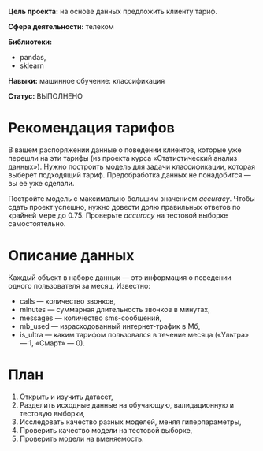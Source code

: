 **Цель проекта:** на основе данных предложить клиенту тариф.  

**Сфера деятельности:** телеком  

**Библиотеки:** 
- pandas,
- sklearn  

**Навыки:** машинное обучение: классификация  

**Статус:** ВЫПОЛНЕНО

# Рекомендация тарифов
В вашем распоряжении данные о поведении клиентов, которые уже перешли на эти тарифы (из проекта курса «Статистический анализ данных»). Нужно построить модель для задачи классификации, которая выберет подходящий тариф. Предобработка данных не понадобится — вы её уже сделали.

Постройте модель с максимально большим значением *accuracy*. Чтобы сдать проект успешно, нужно довести долю правильных ответов по крайней мере до 0.75. Проверьте *accuracy* на тестовой выборке самостоятельно.

# Описание данных
Каждый объект в наборе данных — это информация о поведении одного пользователя за месяц. Известно:
- сalls — количество звонков,
- minutes — суммарная длительность звонков в минутах,
- messages — количество sms-сообщений,
- mb_used — израсходованный интернет-трафик в Мб,
- is_ultra — каким тарифом пользовался в течение месяца («Ультра» — 1, «Смарт» — 0).

# План
1. Открыть и изучить датасет,
2. Разделить исходные данные на обучающую, валидационную и тестовую выборки,
3. Исследовать качество разных моделей, меняя гиперпараметры,
4. Проверить качество модели на тестовой выборке,
5. Проверить модели на вменяемость.
